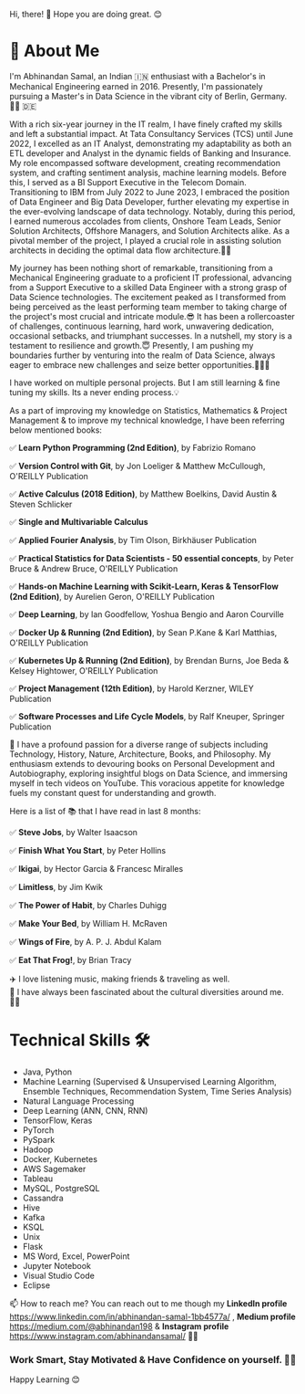 Hi, there! 👋 Hope you are doing great. 😊

# 🚀 About Me

I'm Abhinandan Samal, an Indian 🇮🇳 enthusiast with a Bachelor's in Mechanical Engineering earned in 2016. Presently, I'm passionately pursuing a Master's in Data Science in the vibrant city of Berlin, Germany.🧑‍🎓 🇩🇪

With a rich six-year journey in the IT realm, I have finely crafted my skills and left a substantial impact. At Tata Consultancy Services (TCS) until June 2022, I excelled as an IT Analyst, demonstrating my adaptability as both an ETL developer and Analyst in the dynamic fields of Banking and Insurance. My role encompassed software development, creating recommendation system, and crafting sentiment analysis, machine learning models. Before this, I served as a BI Support Executive in the Telecom Domain. Transitioning to IBM from July 2022 to June 2023, I embraced the position of Data Engineer and Big Data Developer, further elevating my expertise in the ever-evolving landscape of data technology. Notably, during this period, I earned numerous accolades from clients, Onshore Team Leads, Senior Solution Architects, Offshore Managers, and Solution Architects alike. As a pivotal member of the project, I played a crucial role in assisting solution architects in deciding the optimal data flow architecture.👨‍💻

My journey has been nothing short of remarkable, transitioning from a Mechanical Engineering graduate to a proficient IT professional, advancing from a Support Executive to a skilled Data Engineer with a strong grasp of Data Science technologies. The excitement peaked as I transformed from being perceived as the least performing team member to taking charge of the project's most crucial and intricate module.😎 It has been a rollercoaster of challenges, continuous learning, hard work, unwavering dedication, occasional setbacks, and triumphant successes. In a nutshell, my story is a testament to resilience and growth.😇 Presently, I am pushing my boundaries further by venturing into the realm of Data Science, always eager to embrace new challenges and seize better opportunities.💪👨‍💻

I have worked on multiple personal projects. But I am still learning & fine tuning my skills. Its a never ending process.💡

As a part of improving my knowledge on Statistics, Mathematics & Project Management & to improve my technical knowledge, I have been referring below mentioned books:

✅ __Learn Python Programming (2nd Edition)__, by Fabrizio Romano

✅ __Version Control with Git__, by Jon Loeliger & Matthew McCullough, O'REILLY Publication

✅ __Active Calculus (2018 Edition)__, by Matthew Boelkins, David Austin & Steven Schlicker

✅ __Single and Multivariable Calculus__

✅ __Applied Fourier Analysis__, by Tim Olson, Birkhäuser Publication

✅ __Practical Statistics for Data Scientists - 50 essential concepts__, by Peter Bruce & Andrew Bruce, O'REILLY Publication

✅ __Hands-on Machine Learning with Scikit-Learn, Keras & TensorFlow (2nd Edition)__, by Aurelien Geron, O'REILLY Publication

✅ __Deep Learning__, by Ian Goodfellow, Yoshua Bengio and Aaron Courville

✅ __Docker Up & Running (2nd Edition)__, by Sean P.Kane & Karl Matthias, O'REILLY Publication

✅ __Kubernetes Up & Running (2nd Edition)__, by Brendan Burns, Joe Beda & Kelsey Hightower, O'REILLY Publication

✅ __Project Management (12th Edition)__, by Harold Kerzner, WILEY Publication

✅ __Software Processes and Life Cycle Models__, by Ralf Kneuper, Springer Publication

📌 I have a profound passion for a diverse range of subjects including Technology, History, Nature, Architecture, Books, and Philosophy. My enthusiasm extends to devouring books on Personal Development and Autobiography, exploring insightful blogs on Data Science, and immersing myself in tech videos on YouTube. This voracious appetite for knowledge fuels my constant quest for understanding and growth. 

Here is a list of 📚 that I have read in last 8 months:  

✅ __Steve Jobs__, by Walter Isaacson  

✅ __Finish What You Start__, by Peter Hollins  

✅ __Ikigai__, by Hector Garcia & Francesc Miralles  

✅ __Limitless__, by Jim Kwik  

✅ __The Power of Habit__, by Charles Duhigg  

✅ __Make Your Bed__, by William H. McRaven  

✅ __Wings of Fire__, by A. P. J. Abdul Kalam  

✅ __Eat That Frog!__, by Brian Tracy

✈️ I love listening music, making friends & traveling as well.  
👀 I have always been fascinated about the cultural diversities around me. 🫶🏼

# Technical Skills 🛠️
- Java, Python  
- Machine Learning (Supervised & Unsupervised Learning Algorithm, Ensemble Techniques, Recommendation System, Time Series Analysis)  
- Natural Language Processing
- Deep Learning (ANN, CNN, RNN)
- TensorFlow, Keras
- PyTorch
- PySpark
- Hadoop
- Docker, Kubernetes
- AWS Sagemaker
- Tableau
- MySQL, PostgreSQL  
- Cassandra
- Hive   
- Kafka
- KSQL
- Unix
- Flask
- MS Word, Excel, PowerPoint  
- Jupyter Notebook  
- Visual Studio Code  
- Eclipse


📫 How to reach me?  You can reach out to me though my **LinkedIn profile** https://www.linkedin.com/in/abhinandan-samal-1bb4577a/ , **Medium profile** https://medium.com/@abhinandan198 & **Instagram profile** https://www.instagram.com/abhinandansamal/ 🤳🏼

### Work Smart, Stay Motivated & Have Confidence on yourself. 💪🏼
Happy Learning 😊
